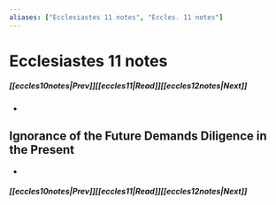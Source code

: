 ```yaml
---
aliases: ["Ecclesiastes 11 notes", "Eccles. 11 notes"]
---
```

# Ecclesiastes 11 notes
##### <span class=arrow-left></span>[[eccles10notes|Prev]]<span class=navigation-separator></span>[[eccles11|Read]]<span class=navigation-separator></span>[[eccles12notes|Next]]<span class=arrow-right></span>
- 
## Ignorance of the Future Demands Diligence in the Present
- 
##### <span class=arrow-left></span>[[eccles10notes|Prev]]<span class=navigation-separator></span>[[eccles11|Read]]<span class=navigation-separator></span>[[eccles12notes|Next]]<span class=arrow-right></span>